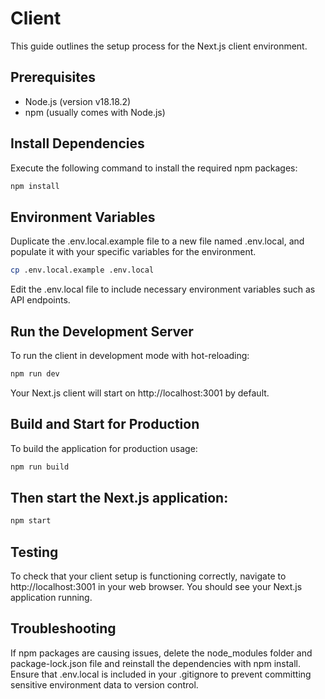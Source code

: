 # Client

This guide outlines the setup process for the Next.js client environment.

## Prerequisites

- Node.js (version v18.18.2)
- npm (usually comes with Node.js)

## Install Dependencies

Execute the following command to install the required npm packages:

```bash
npm install
```

## Environment Variables

Duplicate the .env.local.example file to a new file named .env.local, and populate it with your specific variables for the environment.

```bash
cp .env.local.example .env.local
```

Edit the .env.local file to include necessary environment variables such as API endpoints.

## Run the Development Server

To run the client in development mode with hot-reloading:

```bash
npm run dev
```

Your Next.js client will start on http://localhost:3001 by default.

## Build and Start for Production

To build the application for production usage:

```bash
npm run build
```

## Then start the Next.js application:

```bash
npm start
```

## Testing

To check that your client setup is functioning correctly, navigate to http://localhost:3001 in your web browser. You should see your Next.js application running.

## Troubleshooting

If npm packages are causing issues, delete the node_modules folder and package-lock.json file and reinstall the dependencies with npm install.
Ensure that .env.local is included in your .gitignore to prevent committing sensitive environment data to version control.
